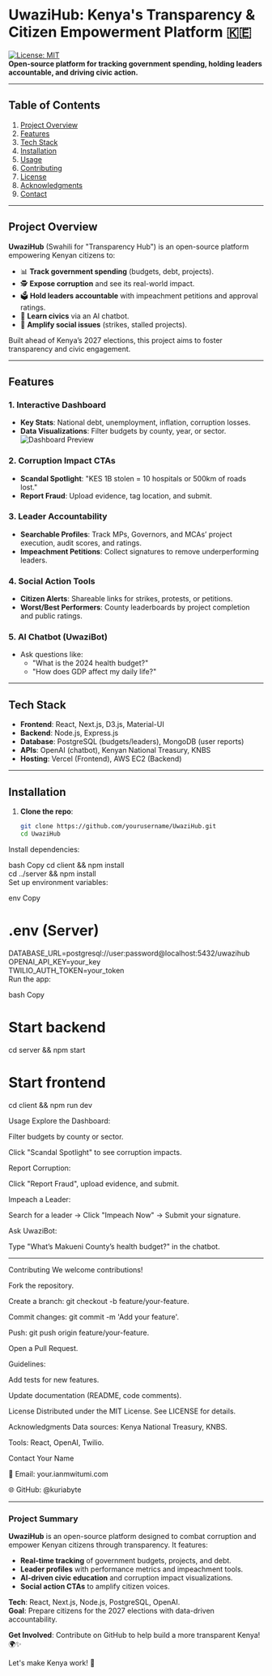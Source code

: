 # UwaziHub: Kenya's Transparency & Citizen Empowerment Platform 🇰🇪  
[![License: MIT](https://img.shields.io/badge/License-MIT-yellow.svg)](https://opensource.org/licenses/MIT)  
**Open-source platform for tracking government spending, holding leaders accountable, and driving civic action.**  

---

## **Table of Contents**  
1. [Project Overview](#project-overview)  
2. [Features](#features)  
3. [Tech Stack](#tech-stack)  
4. [Installation](#installation)  
5. [Usage](#usage)  
6. [Contributing](#contributing)  
7. [License](#license)  
8. [Acknowledgments](#acknowledgments)  
9. [Contact](#contact)  

---

## **Project Overview**  
**UwaziHub** (Swahili for "Transparency Hub") is an open-source platform empowering Kenyan citizens to:  
- 📊 **Track government spending** (budgets, debt, projects).  
- 🕵️ **Expose corruption** and see its real-world impact.  
- 🗳️ **Hold leaders accountable** with impeachment petitions and approval ratings.  
- 🤖 **Learn civics** via an AI chatbot.  
- 📢 **Amplify social issues** (strikes, stalled projects).  

Built ahead of Kenya’s 2027 elections, this project aims to foster transparency and civic engagement.  

---

## **Features**  
### **1. Interactive Dashboard**  
- **Key Stats**: National debt, unemployment, inflation, corruption losses.  
- **Data Visualizations**: Filter budgets by county, year, or sector.  
  ![Dashboard Preview](link-to-screenshot.png)  

### **2. Corruption Impact CTAs**  
- **Scandal Spotlight**: "KES 1B stolen = 10 hospitals or 500km of roads lost."  
- **Report Fraud**: Upload evidence, tag location, and submit.  

### **3. Leader Accountability**  
- **Searchable Profiles**: Track MPs, Governors, and MCAs’ project execution, audit scores, and ratings.  
- **Impeachment Petitions**: Collect signatures to remove underperforming leaders.  

### **4. Social Action Tools**  
- **Citizen Alerts**: Shareable links for strikes, protests, or petitions.  
- **Worst/Best Performers**: County leaderboards by project completion and public ratings.  

### **5. AI Chatbot (UwaziBot)**  
- Ask questions like:  
  - "What is the 2024 health budget?"  
  - "How does GDP affect my daily life?"  

---

## **Tech Stack**  
- **Frontend**: React, Next.js, D3.js, Material-UI  
- **Backend**: Node.js, Express.js  
- **Database**: PostgreSQL (budgets/leaders), MongoDB (user reports)  
- **APIs**: OpenAI (chatbot), Kenyan National Treasury, KNBS  
- **Hosting**: Vercel (Frontend), AWS EC2 (Backend)  

---

## **Installation**  
1. **Clone the repo**:  
   ```bash  
   git clone https://github.com/yourusername/UwaziHub.git  
   cd UwaziHub  

 Install dependencies:

bash
Copy
cd client && npm install  
cd ../server && npm install  
Set up environment variables:

env
Copy
# .env (Server)  
DATABASE_URL=postgresql://user:password@localhost:5432/uwazihub  
OPENAI_API_KEY=your_key  
TWILIO_AUTH_TOKEN=your_token  
Run the app:

bash
Copy
# Start backend  
cd server && npm start  

# Start frontend  
cd client && npm run dev  
  

  Usage
Explore the Dashboard:

Filter budgets by county or sector.

Click "Scandal Spotlight" to see corruption impacts.

Report Corruption:

Click "Report Fraud", upload evidence, and submit.

Impeach a Leader:

Search for a leader → Click "Impeach Now" → Submit your signature.

Ask UwaziBot:

Type "What’s Makueni County’s health budget?" in the chatbot.


---
Contributing
We welcome contributions!

Fork the repository.

Create a branch: git checkout -b feature/your-feature.

Commit changes: git commit -m 'Add your feature'.

Push: git push origin feature/your-feature.

Open a Pull Request.

Guidelines:

Add tests for new features.

Update documentation (README, code comments).

License
Distributed under the MIT License. See LICENSE for details.

Acknowledgments
Data sources: Kenya National Treasury, KNBS.

Tools: React, OpenAI, Twilio.

Contact
Your Name

📧 Email: your.ianmwitumi.com

🌐 GitHub: @kuriabyte



---

### **Project Summary**  
**UwaziHub** is an open-source platform designed to combat corruption and empower Kenyan citizens through transparency. It features:  
- **Real-time tracking** of government budgets, projects, and debt.  
- **Leader profiles** with performance metrics and impeachment tools.  
- **AI-driven civic education** and corruption impact visualizations.  
- **Social action CTAs** to amplify citizen voices.  

**Tech**: React, Next.js, Node.js, PostgreSQL, OpenAI.  
**Goal**: Prepare citizens for the 2027 elections with data-driven accountability.  

**Get Involved**: Contribute on GitHub to help build a more transparent Kenya! 🌍✨  

Let's make Kenya work! 🚀
